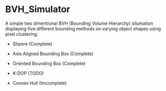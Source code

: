 # BVH_Simulator
 A simple two dimentional BVH (Bounding Volume Hierarchy) silumation displaying five different bounding methods on varying object shapes using pixel clustering.
 
  * Shpere (Complete)
  
  * Axis Aligned Bounding Box (Complete)
  
  * Oriented Bounding Box (Complete)
  
  * K-DOP (TODO)
  
  * Convex Hull (Imcomplete)
